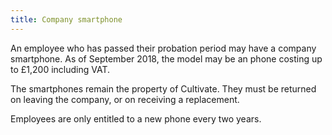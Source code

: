 ```yaml
---
title: Company smartphone
---
```


An employee who has passed their probation period may have a company smartphone. As of September 2018, the model may be an phone costing up to £1,200 including VAT.

The smartphones remain the property of Cultivate. They must be returned on leaving the company, or on receiving a replacement.

Employees are only entitled to a new phone every two years.
